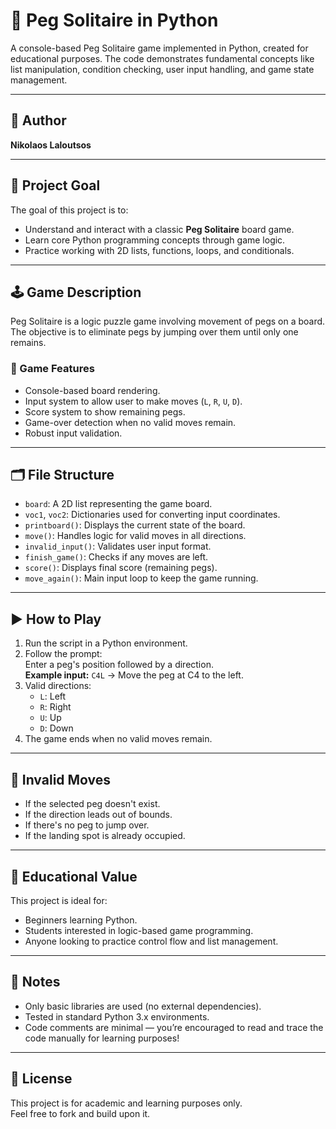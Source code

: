 # 🧩 Peg Solitaire in Python

A console-based Peg Solitaire game implemented in Python, created for educational purposes. The code demonstrates fundamental concepts like list manipulation, condition checking, user input handling, and game state management.

---

## 📌 Author

**Nikolaos Laloutsos**  

---

## 🎯 Project Goal

The goal of this project is to:
- Understand and interact with a classic **Peg Solitaire** board game.
- Learn core Python programming concepts through game logic.
- Practice working with 2D lists, functions, loops, and conditionals.

---

## 🕹️ Game Description

Peg Solitaire is a logic puzzle game involving movement of pegs on a board. The objective is to eliminate pegs by jumping over them until only one remains.

### 🔧 Game Features
- Console-based board rendering.
- Input system to allow user to make moves (`L`, `R`, `U`, `D`).
- Score system to show remaining pegs.
- Game-over detection when no valid moves remain.
- Robust input validation.

---

## 🗂️ File Structure

- `board`: A 2D list representing the game board.
- `voc1`, `voc2`: Dictionaries used for converting input coordinates.
- `printboard()`: Displays the current state of the board.
- `move()`: Handles logic for valid moves in all directions.
- `invalid_input()`: Validates user input format.
- `finish_game()`: Checks if any moves are left.
- `score()`: Displays final score (remaining pegs).
- `move_again()`: Main input loop to keep the game running.

---

## ▶️ How to Play

1. Run the script in a Python environment.
2. Follow the prompt:  
   Enter a peg's position followed by a direction.  
   **Example input:** `C4L` → Move the peg at C4 to the left.
3. Valid directions:
   - `L`: Left
   - `R`: Right
   - `U`: Up
   - `D`: Down
4. The game ends when no valid moves remain.

---

## 🚫 Invalid Moves

- If the selected peg doesn't exist.
- If the direction leads out of bounds.
- If there's no peg to jump over.
- If the landing spot is already occupied.

---

## 🧠 Educational Value

This project is ideal for:
- Beginners learning Python.
- Students interested in logic-based game programming.
- Anyone looking to practice control flow and list management.

---

## 📌 Notes

- Only basic libraries are used (no external dependencies).
- Tested in standard Python 3.x environments.
- Code comments are minimal — you’re encouraged to read and trace the code manually for learning purposes!

---

## 📜 License

This project is for academic and learning purposes only.  
Feel free to fork and build upon it.
